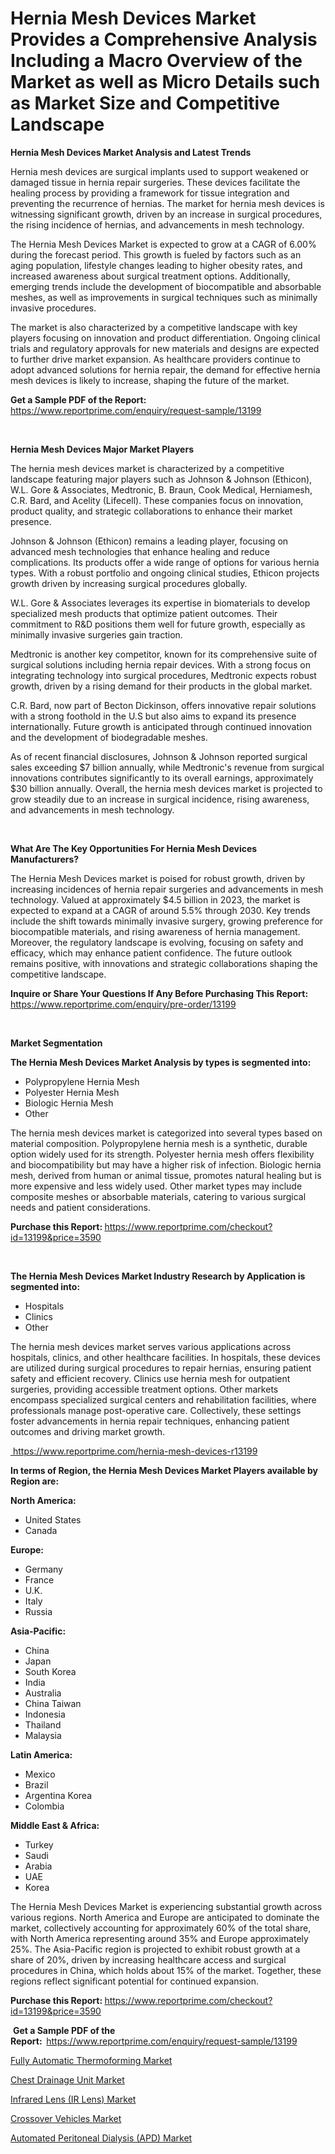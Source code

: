 <p><h1>Hernia Mesh Devices Market Provides a Comprehensive Analysis Including a Macro Overview of the Market as well as Micro Details such as Market Size and Competitive Landscape</h1></p><p><strong>Hernia Mesh Devices Market Analysis and Latest Trends</strong></p>
<p><p>Hernia mesh devices are surgical implants used to support weakened or damaged tissue in hernia repair surgeries. These devices facilitate the healing process by providing a framework for tissue integration and preventing the recurrence of hernias. The market for hernia mesh devices is witnessing significant growth, driven by an increase in surgical procedures, the rising incidence of hernias, and advancements in mesh technology. </p><p>The Hernia Mesh Devices Market is expected to grow at a CAGR of 6.00% during the forecast period. This growth is fueled by factors such as an aging population, lifestyle changes leading to higher obesity rates, and increased awareness about surgical treatment options. Additionally, emerging trends include the development of biocompatible and absorbable meshes, as well as improvements in surgical techniques such as minimally invasive procedures. </p><p>The market is also characterized by a competitive landscape with key players focusing on innovation and product differentiation. Ongoing clinical trials and regulatory approvals for new materials and designs are expected to further drive market expansion. As healthcare providers continue to adopt advanced solutions for hernia repair, the demand for effective hernia mesh devices is likely to increase, shaping the future of the market.</p></p>
<p><strong>Get a Sample PDF of the Report:&nbsp;</strong> <a href="https://www.reportprime.com/enquiry/request-sample/13199">https://www.reportprime.com/enquiry/request-sample/13199</a></p>
<p>&nbsp;</p>
<p><strong>Hernia Mesh Devices Major Market Players</strong></p>
<p><p>The hernia mesh devices market is characterized by a competitive landscape featuring major players such as Johnson & Johnson (Ethicon), W.L. Gore & Associates, Medtronic, B. Braun, Cook Medical, Herniamesh, C.R. Bard, and Acelity (Lifecell). These companies focus on innovation, product quality, and strategic collaborations to enhance their market presence.</p><p>Johnson & Johnson (Ethicon) remains a leading player, focusing on advanced mesh technologies that enhance healing and reduce complications. Its products offer a wide range of options for various hernia types. With a robust portfolio and ongoing clinical studies, Ethicon projects growth driven by increasing surgical procedures globally.</p><p>W.L. Gore & Associates leverages its expertise in biomaterials to develop specialized mesh products that optimize patient outcomes. Their commitment to R&D positions them well for future growth, especially as minimally invasive surgeries gain traction.</p><p>Medtronic is another key competitor, known for its comprehensive suite of surgical solutions including hernia repair devices. With a strong focus on integrating technology into surgical procedures, Medtronic expects robust growth, driven by a rising demand for their products in the global market.</p><p>C.R. Bard, now part of Becton Dickinson, offers innovative repair solutions with a strong foothold in the U.S but also aims to expand its presence internationally. Future growth is anticipated through continued innovation and the development of biodegradable meshes.</p><p>As of recent financial disclosures, Johnson & Johnson reported surgical sales exceeding $7 billion annually, while Medtronic's revenue from surgical innovations contributes significantly to its overall earnings, approximately $30 billion annually. Overall, the hernia mesh devices market is projected to grow steadily due to an increase in surgical incidence, rising awareness, and advancements in mesh technology.</p></p>
<p>&nbsp;</p>
<p><strong>What Are The Key Opportunities For Hernia Mesh Devices Manufacturers?</strong></p>
<p><p>The Hernia Mesh Devices market is poised for robust growth, driven by increasing incidences of hernia repair surgeries and advancements in mesh technology. Valued at approximately $4.5 billion in 2023, the market is expected to expand at a CAGR of around 5.5% through 2030. Key trends include the shift towards minimally invasive surgery, growing preference for biocompatible materials, and rising awareness of hernia management. Moreover, the regulatory landscape is evolving, focusing on safety and efficacy, which may enhance patient confidence. The future outlook remains positive, with innovations and strategic collaborations shaping the competitive landscape.</p></p>
<p><strong>Inquire or Share Your Questions If Any Before Purchasing This Report:</strong> <a href="https://www.reportprime.com/enquiry/pre-order/13199">https://www.reportprime.com/enquiry/pre-order/13199</a></p>
<p>&nbsp;</p>
<p><strong>Market Segmentation</strong></p>
<p><strong>The Hernia Mesh Devices Market Analysis by types is segmented into:</strong></p>
<p><ul><li>Polypropylene Hernia Mesh</li><li>Polyester Hernia Mesh</li><li>Biologic Hernia Mesh</li><li>Other</li></ul></p>
<p><p>The hernia mesh devices market is categorized into several types based on material composition. Polypropylene hernia mesh is a synthetic, durable option widely used for its strength. Polyester hernia mesh offers flexibility and biocompatibility but may have a higher risk of infection. Biologic hernia mesh, derived from human or animal tissue, promotes natural healing but is more expensive and less widely used. Other market types may include composite meshes or absorbable materials, catering to various surgical needs and patient considerations.</p></p>
<p><strong>Purchase this Report:&nbsp;</strong><a href="https://www.reportprime.com/checkout?id=13199&price=3590">https://www.reportprime.com/checkout?id=13199&price=3590</a></p>
<p>&nbsp;</p>
<p><strong>The Hernia Mesh Devices Market Industry Research by Application is segmented into:</strong></p>
<p><ul><li>Hospitals</li><li>Clinics</li><li>Other</li></ul></p>
<p><p>The hernia mesh devices market serves various applications across hospitals, clinics, and other healthcare facilities. In hospitals, these devices are utilized during surgical procedures to repair hernias, ensuring patient safety and efficient recovery. Clinics use hernia mesh for outpatient surgeries, providing accessible treatment options. Other markets encompass specialized surgical centers and rehabilitation facilities, where professionals manage post-operative care. Collectively, these settings foster advancements in hernia repair techniques, enhancing patient outcomes and driving market growth.</p></p>
<p><a href="https://www.reportprime.com/hernia-mesh-devices-r13199">&nbsp;https://www.reportprime.com/hernia-mesh-devices-r13199</a></p>
<p><strong>In terms of Region, the Hernia Mesh Devices Market Players available by Region are:</strong></p>
<p>
    <p> <strong> North America: </strong>
        <ul>
            <li>United States</li>
            <li>Canada</li>
        </ul>
        </p> 
    <p> <strong> Europe: </strong>
        <ul>
            <li>Germany</li>
            <li>France</li>
            <li>U.K.</li>
            <li>Italy</li>
            <li>Russia</li>
        </ul>
        </p> 
    <p> <strong> Asia-Pacific: </strong>
        <ul>
            <li>China</li>
            <li>Japan</li>
            <li>South Korea</li>
            <li>India</li>
            <li>Australia</li>
            <li>China Taiwan</li>
            <li>Indonesia</li>
            <li>Thailand</li>
            <li>Malaysia</li>
        </ul>
        </p> 
    <p> <strong> Latin America: </strong>
        <ul>
            <li>Mexico</li>
            <li>Brazil</li>
            <li>Argentina Korea</li>
            <li>Colombia</li>
        </ul>
        </p> 
    <p> <strong> Middle East & Africa: </strong>
        <ul>
            <li>Turkey</li>
            <li>Saudi</li>
            <li>Arabia</li>
            <li>UAE</li>
            <li>Korea</li>
        </ul>
    </p>
    </p>
<p><p>The Hernia Mesh Devices Market is experiencing substantial growth across various regions. North America and Europe are anticipated to dominate the market, collectively accounting for approximately 60% of the total share, with North America representing around 35% and Europe approximately 25%. The Asia-Pacific region is projected to exhibit robust growth at a share of 20%, driven by increasing healthcare access and surgical procedures in China, which holds about 15% of the market. Together, these regions reflect significant potential for continued expansion.</p></p>
<p><strong>Purchase this Report: </strong><a href="https://www.reportprime.com/checkout?id=13199&price=3590">https://www.reportprime.com/checkout?id=13199&price=3590</a></p>
<p>&nbsp;<strong>Get a Sample PDF of the Report:&nbsp;&nbsp;</strong><a href="https://www.reportprime.com/enquiry/request-sample/13199">https://www.reportprime.com/enquiry/request-sample/13199</a></p>
<p><strong></strong></p>
<p><p><a href="https://medium.com/@brayannolanii/how-are-regions-adapting-to-the-fully-automatic-thermoforming-market-15858f28266f">Fully Automatic Thermoforming Market</a></p><p><a href="https://github.com/joannesouthgate/Market-Research-Report-List-4/blob/main/chest-drainage-unit-market.md">Chest Drainage Unit Market</a></p><p><a href="https://medium.com/@brayannolanii/navigating-the-infrared-lens-ir-lens-market-expert-analysis-and-market-forecast-for-period-from-68f7a5b44fac">Infrared Lens (IR Lens) Market</a></p><p><a href="https://www.linkedin.com/pulse/unveiling-market-trends-global-crossover-vehicles-growth-7xfme?trackingId=5OpFEKmaTdywxnGH8pOXQA%3D%3D">Crossover Vehicles Market</a></p><p><a href="https://issuu.com/reportprime-2/docs/automated-peritoneal-dialysis-apd-m_c941b4b7783ee1">Automated Peritoneal Dialysis (APD) Market</a></p></p>